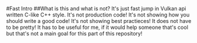 #Fast Intro
##What is this and what is not?
It's just fast jump in Vulkan api written C-like C++ style.
It's not production code!
It's not showing how you should write a good code!
It's not showing best practieces!
It does not have to be pretty!
It has to be useful for me, if it would help someone that's cool but that's not a main goal for this part of this repository!
